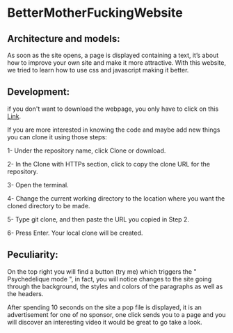 # BetterMotherFuckingWebsite

## Architecture and models:

As soon as the site opens, a page is displayed containing a text, it’s about how to improve your own site and make it more attractive.
With this website, we tried to learn how to use css and javascript making it better.

## Development:

if you don't want to download the webpage, you only have to click on this [Link](https://meriambs.github.io/BetterMotherFuckingWebsite/).

If you are more interested in knowing the code and maybe add new things you can clone it using those steps:

1- Under the repository name, click Clone or download.

2- In the Clone with HTTPs section, click to copy the clone URL for the repository.

3- Open the terminal.

4- Change the current working directory to the location where you want the cloned directory to be made.

5- Type git clone, and then paste the URL you copied in Step 2.

6- Press Enter. Your local clone will be created.



## Peculiarity:

On the top right you will find a button (try me) which triggers the " Psychedelique mode ", in fact, you will notice changes to the site going through the background, the styles and colors of the paragraphs as well as the headers.

After spending 10 seconds on the site a pop file is displayed, it is an advertisement for one of no sponsor, one click sends you to a page and you will discover an interesting video it would be great to go take a look.
